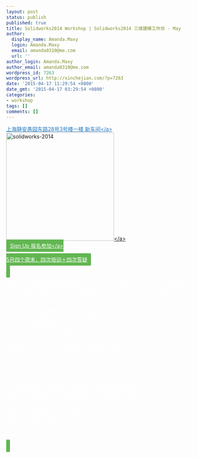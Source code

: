 ```yaml
---
layout: post
status: publish
published: true
title: Solidworks2014 Workshop | Solidworks2014 三维建模工作坊 - May
author:
  display_name: Amanda.Maxy
  login: Amanda.Maxy
  email: amanda0310@me.com
  url: ''
author_login: Amanda.Maxy
author_email: amanda0310@me.com
wordpress_id: 7263
wordpress_url: http://xinchejian.com/?p=7263
date: '2015-04-17 11:29:54 +0800'
date_gmt: '2015-04-17 03:29:54 +0800'
categories:
- workshop
tags: []
comments: []
---
```

<p><a style="color: #2578bf;"href="http:&#47;&#47;xinchejian.huodongxing.com&#47;event&#47;map&#47;5244063275800" target="_blank">上海静安愚园东路28号3号楼一楼 新车间<&#47;a><br />
<a href="http:&#47;&#47;xinchejian.com&#47;wp-content&#47;uploads&#47;2015&#47;04&#47;solidworks-2014.jpg"><img src="http:&#47;&#47;xinchejian.com&#47;wp-content&#47;uploads&#47;2015&#47;04&#47;solidworks-2014-290x290.jpg" alt="solidworks-2014" width="290" height="290" class="aligncenter size-thumbnail wp-image-7264" &#47;><&#47;a><br />
<a style="background-color:#62b651;color:white;border-radius:2px;cursor:pointer;font-size:14px;padding:8px 10px;" href="http:&#47;&#47;www.huodongxing.com&#47;event&#47;5278273552000" target="_blank" title="立即报名">Sign Up 报名参加<&#47;a><br />
<!--:zh--><br />
5月四个周末，四次培训＋四次答疑</p>
<p>四周让你了解绘制常用机械零件的思路，学会三维建模，绘制自己的机械零件，制作简单动画，了解Solidworks的其他常用功能，帮助你们设计、制作自己的产品。</p>
<p>5月10号：三维建模基础知识，简单零件绘制，如手机壳，花瓶等。<br />
5月17号：复杂零件绘制，如叶轮，弹簧等。<br />
5月24号：装配体绘制，动画制作。<br />
5月31号：Solidworks其他功能介绍，如制图，运动分析，渲染。</p>
<p>请携带装有Solidworks软件的电脑，建议装2014版。<br />
<!--:--><br />
<!--:en--><br />
4 sessions ＋ 4 Q&A meetups in 4 weeks;<br />
Language is Chinese.</p>
<p>To learn design logic of mechanical parts and to learn how to design 3D models with Solidworks and making simple animation.<br />
May 10th:  The basic knowledge of 3D modeling, building simple components, such as iphone shell, vases, etc.<br />
May 17th:  Building complex parts, such as impeller, spring, etc.<br />
May 24th:  Building the assembly and making animation.<br />
May 31st:  Other functions, such as drawing, motion analysis, rendering.</p>
<p>Please bring a laptop with Solidworks 2014 installed.<br />
<!--:--></p>
